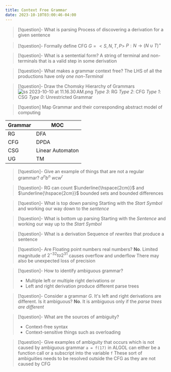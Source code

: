 ```yaml
---
title: Context Free Grammar
date: 2023-10-10T03:00:46-04:00
---
```


> [!question]- What is parsing
> Process of discovering a derivation for a given sentence

> [!question]- Formally define CFG
> $G = <S, N, T, P>$
> $P: N \rightarrow (N \cup T)^+$


> [!question]- What is a sentential form?
> A string of terminal and non-terminals that is a valid step in some derivation

> [!question]- What makes a grammar context free?
> The LHS of all the productions have only *one non-Terminal*

> [!question]- Draw the Chomsky Hierarchy of Grammars
>  ![ss 2023-10-10 at 11.16.30 AM.png](ss%202023-10-10%20at%2011.16.30 AM.png)
>  *Type 3*: RG
>  *Type 2*: CFG
>  *Type 1*: CSG
>  *Type 0*: Unrestricted Grammar

> [!question] Map Grammar and their corresponding abstract model of computing

| Grammar | MOC              |
| ------- | ---------------- |
| RG      | DFA              |
| CFG     | DPDA             |
| CSG     | Linear Automaton |
| UG      | TM               | 

> [!question]- Give an example of things that are not a regular grammar?
> $a^nb^n$
> $wcw^r$

> [!question]- RG can count $\underline{\hspace{2cm}}$ and $\underline{\hspace{2cm}}$
> bounded sets and bounded differences

> [!question]- What is top down parsing
> Starting with the *Start Symbol* and working our way down to the *sentence*

> [!question]- What is bottom up parsing
> Starting with the *Sentence* and working our way up to the *Start Symbol*

> [!question]- What is a derivation
> Sequence of *rewrites* that produce a sentence

> [!question]- Are Floating point numbers real numbers?
> **No**. Limited magnitude of $2^{-32} to 2^{31}$ causes overflow and underflow
> There may also be unexpected loss of precision

> [!question]- How to identify ambiguous grammar?
> - Multiple left or multiple right derivations or
> - Left and right derivation produce different parse trees

> [!question]- Consider a grammar $G$. It's left and right derivations are different. Is it ambiguous?
> **No**. It is ambiguous only if the *parse trees are different*

> [!question]- What are the sources of ambiguity?
> - Context-free syntax
> - Context-sensitive things such as overloading

> [!question]- Give examples of ambiguity that occurs which is not caused by ambiguous grammar
> `a = f(17)` in ALGOL can either be a function call or a subscript into the variable `f`
> These sort of ambiguities needs to be resolved outside the CFG as they are not caused by CFG


